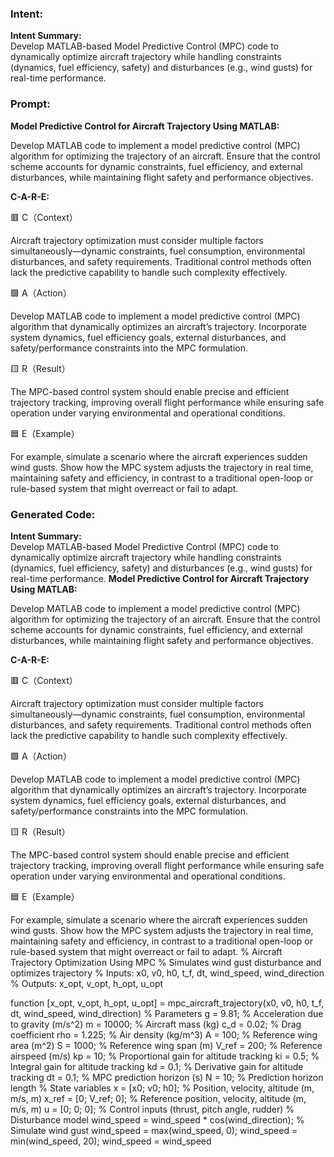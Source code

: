 ### Intent:
**Intent Summary:**  
Develop MATLAB-based Model Predictive Control (MPC) code to dynamically optimize aircraft trajectory while handling constraints (dynamics, fuel efficiency, safety) and disturbances (e.g., wind gusts) for real-time performance.

### Prompt:
**Model Predictive Control for Aircraft Trajectory Using MATLAB:**

Develop MATLAB code to implement a model predictive control (MPC) algorithm for optimizing the trajectory of an aircraft. Ensure that the control scheme accounts for dynamic constraints, fuel efficiency, and external disturbances, while maintaining flight safety and performance objectives.

**C-A-R-E:**

🟥 C（Context）

Aircraft trajectory optimization must consider multiple factors simultaneously—dynamic constraints, fuel consumption, environmental disturbances, and safety requirements. Traditional control methods often lack the predictive capability to handle such complexity effectively.

🟩 A（Action）

Develop MATLAB code to implement a model predictive control (MPC) algorithm that dynamically optimizes an aircraft’s trajectory. Incorporate system dynamics, fuel efficiency goals, external disturbances, and safety/performance constraints into the MPC formulation.

🟨 R（Result）

The MPC-based control system should enable precise and efficient trajectory tracking, improving overall flight performance while ensuring safe operation under varying environmental and operational conditions.

🟦 E（Example）

For example, simulate a scenario where the aircraft experiences sudden wind gusts. Show how the MPC system adjusts the trajectory in real time, maintaining safety and efficiency, in contrast to a traditional open-loop or rule-based system that might overreact or fail to adapt.

### Generated Code:
**Intent Summary:**  
Develop MATLAB-based Model Predictive Control (MPC) code to dynamically optimize aircraft trajectory while handling constraints (dynamics, fuel efficiency, safety) and disturbances (e.g., wind gusts) for real-time performance.
**Model Predictive Control for Aircraft Trajectory Using MATLAB:**

Develop MATLAB code to implement a model predictive control (MPC) algorithm for optimizing the trajectory of an aircraft. Ensure that the control scheme accounts for dynamic constraints, fuel efficiency, and external disturbances, while maintaining flight safety and performance objectives.

**C-A-R-E:**

🟥 C（Context）

Aircraft trajectory optimization must consider multiple factors simultaneously—dynamic constraints, fuel consumption, environmental disturbances, and safety requirements. Traditional control methods often lack the predictive capability to handle such complexity effectively.

🟩 A（Action）

Develop MATLAB code to implement a model predictive control (MPC) algorithm that dynamically optimizes an aircraft’s trajectory. Incorporate system dynamics, fuel efficiency goals, external disturbances, and safety/performance constraints into the MPC formulation.

🟨 R（Result）

The MPC-based control system should enable precise and efficient trajectory tracking, improving overall flight performance while ensuring safe operation under varying environmental and operational conditions.

🟦 E（Example）

For example, simulate a scenario where the aircraft experiences sudden wind gusts. Show how the MPC system adjusts the trajectory in real time, maintaining safety and efficiency, in contrast to a traditional open-loop or rule-based system that might overreact or fail to adapt.
% Aircraft Trajectory Optimization Using MPC
% Simulates wind gust disturbance and optimizes trajectory
% Inputs: x0, v0, h0, t_f, dt, wind_speed, wind_direction
% Outputs: x_opt, v_opt, h_opt, u_opt

function [x_opt, v_opt, h_opt, u_opt] = mpc_aircraft_trajectory(x0, v0, h0, t_f, dt, wind_speed, wind_direction)
    % Parameters
    g = 9.81; % Acceleration due to gravity (m/s^2)
    m = 10000; % Aircraft mass (kg)
    c_d = 0.02; % Drag coefficient
    rho = 1.225; % Air density (kg/m^3)
    A = 100; % Reference wing area (m^2)
    S = 1000; % Reference wing span (m)
    V_ref = 200; % Reference airspeed (m/s)
    kp = 10; % Proportional gain for altitude tracking
    ki = 0.5; % Integral gain for altitude tracking
    kd = 0.1; % Derivative gain for altitude tracking
    dt = 0.1; % MPC prediction horizon (s)
    N = 10; % Prediction horizon length
    % State variables
    x = [x0; v0; h0]; % Position, velocity, altitude (m, m/s, m)
    x_ref = [0; V_ref; 0]; % Reference position, velocity, altitude (m, m/s, m)
    u = [0; 0; 0]; % Control inputs (thrust, pitch angle, rudder)
    % Disturbance model
    wind_speed = wind_speed * cos(wind_direction); % Simulate wind gust
    wind_speed = max(wind_speed, 0);
    wind_speed = min(wind_speed, 20);
    wind_speed = wind_speed
